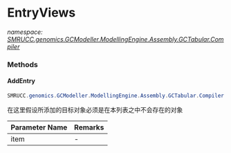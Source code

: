 ﻿# EntryViews
_namespace: [SMRUCC.genomics.GCModeller.ModellingEngine.Assembly.GCTabular.Compiler](./index.md)_





### Methods

#### AddEntry
```csharp
SMRUCC.genomics.GCModeller.ModellingEngine.Assembly.GCTabular.Compiler.EntryViews.AddEntry(SMRUCC.genomics.Data.SabiorkKineticLaws.TabularDump.CompoundSpecie)
```
在这里假设所添加的目标对象必须是在本列表之中不会存在的对象

|Parameter Name|Remarks|
|--------------|-------|
|item|-|



